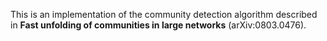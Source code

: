 This is an implementation of the community detection algorithm described in **Fast unfolding of communities in large networks** (arXiv:0803.0476).
